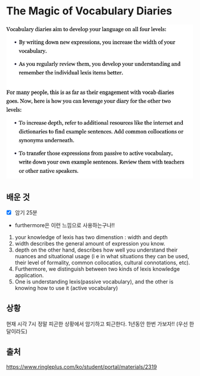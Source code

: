 # The Magic of Vocabulary Diaries

<img width="500" alt="Typo" src="./asset/materials/10.27.png">

## 배운 것

- [x] 암기 25분
- furthermore은 이런 느낌으로 사용하는구나!!

1. your knowledge of lexis has two dimenstion : width and depth
2. width describes the general amount of expression you know.
3. depth on the other hand, describes how well you understand their nuances and situational usage (i e in what situations they can be used, their level of formality, common collocatios, cultural connotations, etc).
4. Furthermore, we distinguish between two kinds of lexis knowledge application.
5. One is understanding lexis(passive vocabulary), and the other is knowing how to use it (active vocabulary)

## 상황

현재 시각 7시 정말 피곤한 상황에서 암기하고 퇴근한다. 1년동안 한번 가보자!! (우선 한달이라도)

## 출처

https://www.ringleplus.com/ko/student/portal/materials/2319
